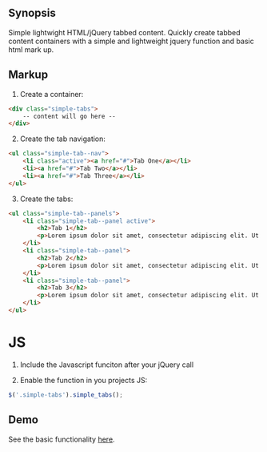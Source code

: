 ## Synopsis

Simple lightwight HTML/jQuery tabbed content. Quickly create tabbed content containers with a simple and lightweight jquery function and basic html mark up.


## Markup

1) Create a container:
```html
<div class="simple-tabs">
	-- content will go here --
</div>
```

2) Create the tab navigation:
```html
<ul class="simple-tab--nav">
    <li class="active"><a href="#">Tab One</a></li>
    <li><a href="#">Tab Two</a></li>
    <li><a href="#">Tab Three</a></li>
</ul>
```

3) Create the tabs:
```html
<ul class="simple-tab--panels">
    <li class="simple-tab--panel active">
        <h2>Tab 1</h2>
        <p>Lorem ipsum dolor sit amet, consectetur adipiscing elit. Ut mollis felis lectus, eu molestie metus dictum in. Morbi a nulla id orci vehicula viverra. Aenean arcu nulla, convallis et quam vitae, vestibulum tempor lorem.</p>
    </li>
    <li class="simple-tab--panel">
        <h2>Tab 2</h2>
        <p>Lorem ipsum dolor sit amet, consectetur adipiscing elit. Ut mollis felis lectus, eu molestie metus dictum in. Morbi a nulla id orci vehicula viverra. Aenean arcu nulla, convallis et quam vitae, vestibulum tempor lorem.</p>
    </li>
    <li class="simple-tab--panel">
        <h2>Tab 3</h2>
        <p>Lorem ipsum dolor sit amet, consectetur adipiscing elit. Ut mollis felis lectus, eu molestie metus dictum in. Morbi a nulla id orci vehicula viverra. Aenean arcu nulla, convallis et quam vitae, vestibulum tempor lorem.</p>
    </li>
</ul>
```


# JS

1) Include the Javascript funciton after your jQuery call

2) Enable the function in you projects JS:
```javascript
$('.simple-tabs').simple_tabs();
```



## Demo
See the basic functionality [here](http://russellramey.me/examples/simple-tabs).